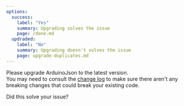 ```yaml
---
options:
  success:
    label: "Yes"
    summary: Upgrading solves the issue
    page: /done.md
  updraded:
    label: "No"
    summary: Upgrading doesn't solves the issue
    page: upgrade-duplicates.md
---
```


Please upgrade ArduinoJson to the latest version.  
You may need to consult the [change log](https://github.com/bblanchon/ArduinoJson/blob/6.x/CHANGELOG.md) to make sure there aren't any breaking changes that could break your existing code.

Did this solve your issue?